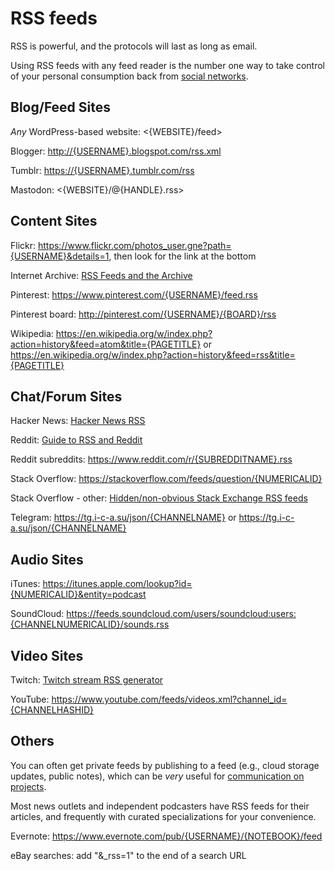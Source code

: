 
# RSS feeds

RSS is powerful, and the protocols will last as long as email.

Using RSS feeds with any feed reader is the number one way to take control of your personal consumption back from [social networks](networks-social.md).

## Blog/Feed Sites

*Any* WordPress-based website: <{WEBSITE}/feed>

Blogger: <http://{USERNAME}.blogspot.com/rss.xml>

Tumblr: <https://{USERNAME}.tumblr.com/rss>

Mastodon: <{WEBSITE}/@{HANDLE}.rss>

## Content Sites

Flickr: <https://www.flickr.com/photos_user.gne?path={USERNAME}&details=1>, then look for the link at the bottom

Internet Archive: [RSS Feeds and the Archive](https://archive.org/help/rss.php)

Pinterest: <https://www.pinterest.com/{USERNAME}/feed.rss>

Pinterest board: <http://pinterest.com/{USERNAME}/{BOARD}/rss>

Wikipedia: <https://en.wikipedia.org/w/index.php?action=history&feed=atom&title={PAGETITLE}> or <https://en.wikipedia.org/w/index.php?action=history&feed=rss&title={PAGETITLE}>

## Chat/Forum Sites

Hacker News: [Hacker News RSS](https://hnrss.github.io/)

Reddit: [Guide to RSS and Reddit](https://www.reddit.com/r/pathogendavid/comments/tv8m9/pathogendavids_guide_to_rss_and_reddit/)

Reddit subreddits: <https://www.reddit.com/r/{SUBREDDITNAME}.rss>

Stack Overflow: <https://stackoverflow.com/feeds/question/{NUMERICALID}>

Stack Overflow - other: [Hidden/non-obvious Stack Exchange RSS feeds](https://meta.stackexchange.com/questions/151519/what-other-hidden-or-inobvious-rss-feeds-are-available-on-stack-exchange-and-its)

Telegram: <https://tg.i-c-a.su/json/{CHANNELNAME}> or <https://tg.i-c-a.su/json/{CHANNELNAME}>

## Audio Sites

iTunes: <https://itunes.apple.com/lookup?id={NUMERICALID}&entity=podcast>

SoundCloud: <https://feeds.soundcloud.com/users/soundcloud:users:{CHANNELNUMERICALID}/sounds.rss>

## Video Sites

Twitch: [Twitch stream RSS generator](https://twitchrss.appspot.com/)

YouTube: <https://www.youtube.com/feeds/videos.xml?channel_id={CHANNELHASHID}>

## Others

You can often get private feeds by publishing to a feed (e.g., cloud storage updates, public notes), which can be *very* useful for [communication on projects](mgmt-5_communication.md).

Most news outlets and independent podcasters have RSS feeds for their articles, and frequently with curated specializations for your convenience.

Evernote: <https://www.evernote.com/pub/{USERNAME}/{NOTEBOOK}/feed>

eBay searches: add "&_rss=1" to the end of a search URL
